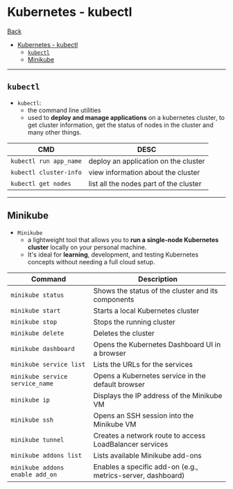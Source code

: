 # Kubernetes - kubectl

[Back](../../index.md)

- [Kubernetes - kubectl](#kubernetes---kubectl)
  - [`kubectl`](#kubectl)
  - [Minikube](#minikube)

---

## `kubectl`

- `kubectl`:
  - the command line utilities
  - used to **deploy and manage applications** on a kubernetes cluster, to get cluster information, get the status of nodes in the cluster and many other things.

| CMD                    | DESC                                   |
| ---------------------- | -------------------------------------- |
| `kubectl run app_name` | deploy an application on the cluster   |
| `kubectl cluster-info` | view information about the cluster     |
| `kubectl get nodes`    | list all the nodes part of the cluster |

---

## Minikube

- `Minikube`
  - a lightweight tool that allows you to **run a single-node Kubernetes cluster** locally on your personal machine.
  - It's ideal for **learning**, development, and testing Kubernetes concepts without needing a full cloud setup.

| **Command**                     | **Description**                                             |
| ------------------------------- | ----------------------------------------------------------- |
| `minikube status`               | Shows the status of the cluster and its components          |
| `minikube start`                | Starts a local Kubernetes cluster                           |
| `minikube stop`                 | Stops the running cluster                                   |
| `minikube delete`               | Deletes the cluster                                         |
| `minikube dashboard`            | Opens the Kubernetes Dashboard UI in a browser              |
| `minikube service list`         | Lists the URLs for the services                             |
| `minikube service service_name` | Opens a Kubernetes service in the default browser           |
| `minikube ip`                   | Displays the IP address of the Minikube VM                  |
| `minikube ssh`                  | Opens an SSH session into the Minikube VM                   |
| `minikube tunnel`               | Creates a network route to access LoadBalancer services     |
| `minikube addons list`          | Lists available Minikube add-ons                            |
| `minikube addons enable add_on` | Enables a specific add-on (e.g., metrics-server, dashboard) |
